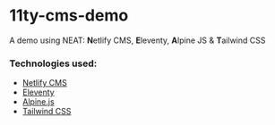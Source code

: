 # 11ty-cms-demo

A demo using NEAT: **N**etlify CMS, **E**leventy, **A**lpine JS & **T**ailwind CSS

### Technologies used:

- [Netlify CMS](https://www.netlifycms.org/)
- [Eleventy](https://www.11ty.dev/)
- [Alpine.js](https://github.com/alpinejs/alpine)
- [Tailwind CSS](https://tailwindcss.com/)

